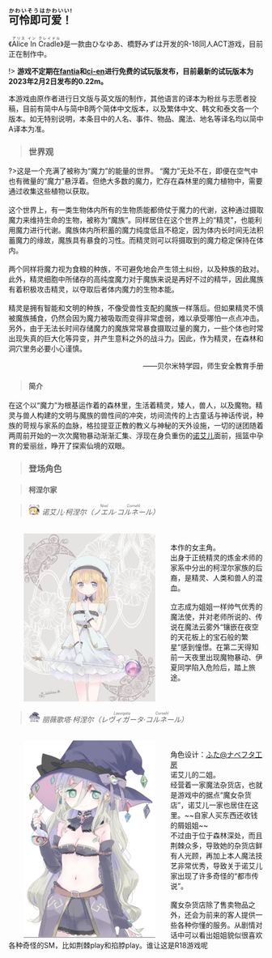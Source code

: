 <h2><ruby>可怜即可爱！<rt>かわいそうはかわいい!</rt></ruby></h2>

《<ruby>Alice In Cradle<rt>アリス イン クレイドル</rt></ruby>》是一款由ひなゆあ、橋野みずは开发的R-18同人ACT游戏，目前正在制作中。

!> **游戏不定期在[fantia](https://fantia.jp/posts/1256752)和[ci-en](https://ci-en.dlsite.com/creator/12611/article/637550)进行免费的试玩版发布，目前最新的试玩版本为2023年2月2日发布的0.22m。**

本游戏由原作者进行日文版与英文版的制作，其他语言的译本为粉丝与志愿者投稿，目前有简中A与简中B两个简体中文版本，以及繁体中文、韩文和泰文各一个版本。如无特别说明，本条目中的人名、事件、物品、魔法、地名等译名均以简中A译本为准。

>### 世界观

?>这是一个充满了被称为“魔力”的能量的世界。
“魔力”无处不在，即便在空气中也有微量的“魔力”悬浮着。但绝大多数的魔力，贮存在森林里的魔力植物中，需要通过收集这些植物以获取。
<br><br>
这个世界上，有一类生物体内所有的生物质能都倚仗于魔力的代谢，这种通过摄取魔力来维持生命的生物，被称为“魔族”。同样居住在这个世界上的“精灵”，也能利用魔力进行代谢。魔族体内所积蓄的魔力纯度低且不稳定，因为体内长时间无法积蓄魔力的缘故，魔族具有暴食的习性。而精灵则可以将摄取到的魔力稳定保持在体内。
<br><br>
两个同样将魔力视为食粮的种族，不可避免地会产生领土纠纷，以及种族的敌对。此外，精灵细胞中所储存的高纯度魔力对于魔族来说是再好不过的精华，因此魔族有着积极攻击精灵，以夺取后者体内魔力的生物本能。
<br><br>
精灵是拥有智能和文明的种族，不像受兽性支配的魔族一样落后。但如果精灵不慎被魔族捕食，仍然会因为魔力被吸取而变得非常虚弱，难以承受哪怕一点点冲击。另外，由于无法长时间存储魔力的魔族常常暴食摄取过量的魔力，一些个体也时常出现失真的巨大化等异变，并产生意料之外的战斗力。因此，作为精灵，在森林和洞穴里务必要小心谨慎。
<p align="right">——贝尔米特学园，师生安全教育手册



>#### 简介

在这个以“魔力”为根基运作着的森林里，生活着精灵，矮人，兽人，以及魔物。精灵与兽人构建的文明与魔族的兽性间的冲突，坊间流传的上古童话与神话传说，种族的苛规与家系的血脉，格拉提亚正教的教义与神秘的天外设施，一切的谜团随着两周前开始的一次次魔物暴动渐渐汇集、浮现在身负重伤的[诺艾儿](wiki/zh-hans/?id=-诺艾儿·柯涅尔（ノエルnoel·コルネールcornehl）)面前，摇篮中孕育的爱丽丝，睁开了探索仙境的双眼。

>### 登场角色

>#### 柯涅尔家

>###### <img src="/assets/images/zh-hans/NoelPixel.webp" height="20px"> 诺艾儿·柯涅尔（<ruby>ノエル<rt>Noel</rt>·コルネール<rt>Cornehl</rt></ruby>）

<table><img align="left" src="/assets/images/zh-hans/NoelCornehl.webp" width="260px" hspace="30px"><br>本作的女主角。<br>出身于正统精灵的炼金术师的家系中分出的柯涅尔家族的后裔，是精灵、人类和兽人的混血。<br><br>立志成为姐姐一样帅气优秀的魔法使，并对老师所说的、传说在魔法云雾外“镶嵌在夜空的天花板上的宝石般的繁星”感到憧憬。在第二天得知前一天夜里出现魔物暴动、伊夏同学陷入危险后，踏上旅途。</table>

>###### <img src="/assets/images/zh-hans/LaevigataPixel.webp" height="20px"> 丽薇歌塔·柯涅尔（<ruby>レヴィガータ<rt>Laevigata</rt>·コルネール<rt>Cornehl</rt></ruby>）

<table><img align="left" src="/assets/images/zh-hans/LaevigataCornehl.webp" width="260px" hspace="30px"><br>角色设计：<a target="_blank" rel="nofollow noreferrer noopener" class="external text" href="https://twitter.com/futausa155">ふた@ナベフタ工房</a><br>诺艾儿的二姐。<br>经营着一家魔法杂货店，也就是游戏中的据点“魔女杂货店”，诺艾儿一家也居住在这里。~~自家人买东西还收钱的屑姐姐~~<br>不过由于位于森林深处，而且荆棘众多，导致她的杂货店鲜有人光顾，再加上本人魔法技艺非常优秀，导致关于诺艾儿家出现了许多奇怪的“都市传说”。<br><br>魔女杂货店除了售卖物品之外，还会为前来的客人提供一些各种你懂的服务。从剧情对话中可以看出姐姐貌似很喜欢各种奇怪的SM，比如荆棘play和掐脖play。谁让这是R18游戏呢</table>

